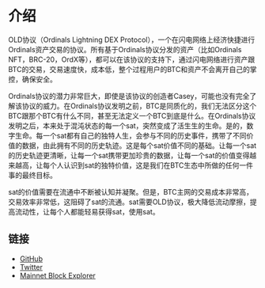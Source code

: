 介绍
============

OLD协议（Ordinals Lightning DEX Protocol），一个在闪电网络上经济快捷进行Ordinals资产交易的协议。所有基于Ordinals协议分发的资产（比如Ordinals NFT，BRC-20，OrdX等），都可以在该协议的支持下，通过闪电网络进行资产跟BTC的交易，交易速度快，成本低，整个过程用户的BTC和资产不会离开自己的掌控，确保安全。

Ordinals协议的潜力非常巨大，即使是该协议的创造者Casey，可能也没有完全了解该协议的威力。在Ordinals协议发明之前，BTC是同质化的，我们无法区分这个BTC跟那个BTC有什么不同，甚至无法定义一个BTC到底是什么。在Ordinals协议发明之后，本来处于混沌状态的每一个sat，突然变成了活生生的生命。是的，数字生命。每一个sat都有自己的独特人生，会参与不同的历史事件，携带了不同价值的数据，由此拥有不同的历史轨迹。这是每个sat价值不同的基础。让每一个sat的历史轨迹更清晰，让每一个sat携带更加珍贵的数据，让每一个sat的价值变得越来越高，让每个人认识到sat的独特价值，这是我们在BTC生态中所做的任何一件事的最终目标。

sat的价值需要在流通中不断被认知并凝聚。但是，BTC主网的交易成本非常高，交易效率非常低，这阻碍了sat的流通。sat需要OLD协议，极大降低流动摩擦，提高流动性，让每个人都能轻易获得sat，使用sat。




链接
-----

- [GitHub](https://github.com/OLProtocol/)
- [Twitter](https://x.com/OLDProtocol/)
- [Mainnet Block Explorer](https://ordinalslightning.xyz)
